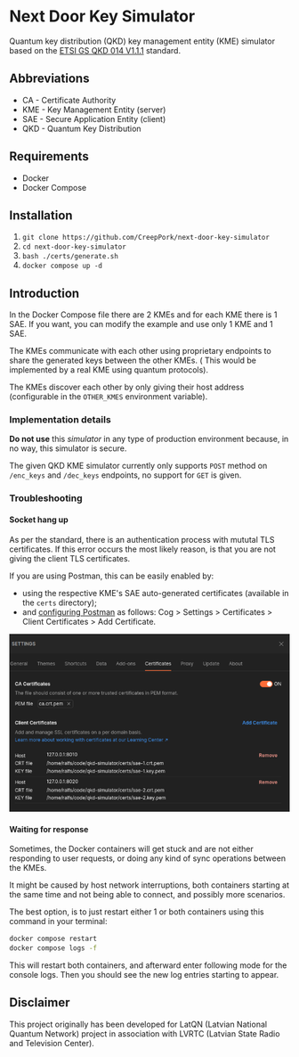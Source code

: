 # Next Door Key Simulator

Quantum key distribution (QKD) key management entity (KME) simulator based on
the [ETSI GS QKD 014 V1.1.1](https://www.etsi.org/deliver/etsi_gs/QKD/001_099/014/01.01.01_60/gs_qkd014v010101p.pdf)
standard.

## Abbreviations

- CA - Certificate Authority
- KME - Key Management Entity (server)
- SAE - Secure Application Entity (client)
- QKD - Quantum Key Distribution

## Requirements

- Docker
- Docker Compose

## Installation

1. `git clone https://github.com/CreepPork/next-door-key-simulator`
2. `cd next-door-key-simulator`
3. `bash ./certs/generate.sh`
4. `docker compose up -d`

## Introduction

In the Docker Compose file there are 2 KMEs and for each KME there is 1 SAE.
If you want, you can modify the example and use only 1 KME and 1 SAE.

The KMEs communicate with each other using proprietary endpoints to share the generated keys between the other KMEs. (
This would be implemented by a real KME using quantum protocols).

The KMEs discover each other by only giving their host address (configurable in the `OTHER_KMES` environment variable).

### Implementation details

**Do not use** this _simulator_ in any type of production environment because, in no way, this simulator is secure.

The given QKD KME simulator currently only supports `POST` method on `/enc_keys` and `/dec_keys` endpoints, no support
for `GET` is given.

### Troubleshooting

#### Socket hang up

As per the standard, there is an authentication process with mututal TLS certificates.
If this error occurs the most likely reason, is that you are not giving the client TLS certificates.

If you are using Postman, this can be easily enabled by:

- using the respective KME's SAE auto-generated certificates (available in the `certs` directory);
- and [configuring Postman](https://learning.postman.com/docs/sending-requests/certificates/#adding-client-certificates)
  as follows: Cog > Settings > Certificates > Client Certificates > Add Certificate.

![postman-config](docs/1.png)

#### Waiting for response

Sometimes, the Docker containers will get stuck and are not either responding to user requests, or doing any kind of
sync operations between the KMEs.

It might be caused by host network interruptions, both containers starting at the same time and not being able to
connect, and possibly more scenarios.

The best option, is to just restart either 1 or both containers using this command in your terminal:

```bash
docker compose restart
docker compose logs -f
```

This will restart both containers, and afterward enter following mode for the console logs. Then you should see the new
log entries starting to appear.

## Disclaimer

This project originally has been developed for LatQN (Latvian National Quantum Network) project in association with
LVRTC (Latvian State Radio and Television Center).
